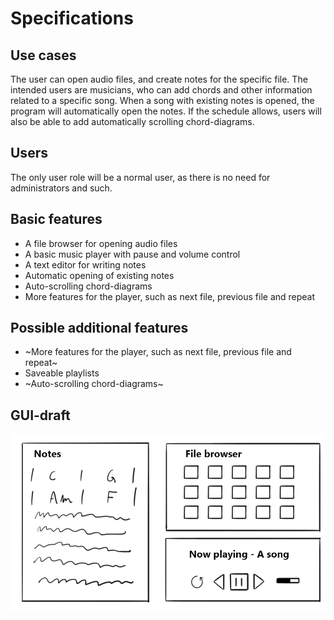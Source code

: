 # Specifications

## Use cases

The user can open audio files, and create notes for the specific file. The intended users are 
musicians, who can add chords and other information related to a specific song. When a song with 
existing notes is opened, the program will automatically open the notes. If the schedule allows, 
users will also be able to add automatically scrolling chord-diagrams.

## Users

The only user role will be a normal user, as there is no need for administrators and such.

## Basic features

- A file browser for opening audio files
- A basic music player with pause and volume control
- A text editor for writing notes
- Automatic opening of existing notes
- Auto-scrolling chord-diagrams
- More features for the player, such as next file, previous file and repeat

## Possible additional features
- ~More features for the player, such as next file, previous file and repeat~
- Saveable playlists
- ~Auto-scrolling chord-diagrams~

## GUI-draft

<img src="https://raw.githubusercontent.com/Teo44/ot-harjoitustyo/master/documentation/pictures/GUI-draft.png">
